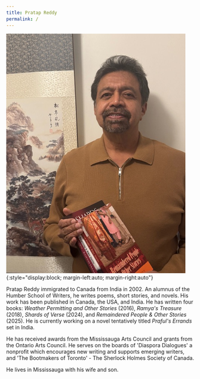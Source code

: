 ```yaml
---
title: Pratap Reddy
permalink: /
---
```


![Pratap Reddy](assets/images/pratap-rs.jpg){:style="display:block; margin-left:auto; margin-right:auto"}

Pratap Reddy immigrated to Canada from India in 2002. An alumnus of the Humber School of Writers, he writes poems, short stories, and novels. His work has been published in Canada, the USA, and India. He has written four books: *Weather Permitting and Other Stories* (2016), *Ramya's Treasure* (2018), *Shards of Verse* (2024), and *Remaindered People & Other Stories* (2025). He is currently working on a novel tentatively titled *Praful's Errands* set in India.

He has received awards from the Mississauga Arts Council and grants from the Ontario Arts Council. He serves on the boards of 'Diaspora Dialogues' a nonprofit which encourages new writing and supports emerging writers, and 'The Bootmakers of Toronto' - The Sherlock Holmes Society of Canada.

He lives in Mississauga with his wife and son.
